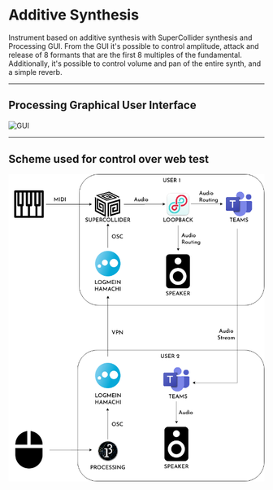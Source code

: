 # Additive Synthesis
Instrument based on additive synthesis with SuperCollider synthesis and Processing GUI.
From the GUI it's possible to control amplitude, attack and release of 8 formants that are the first 8 multiples of the fundamental. Additionally, it's possible to control volume and pan of the entire synth, and a simple reverb.

***

## Processing Graphical User Interface

<img align="center" src="imgs/GUI.gif" alt="GUI">

***

## Scheme used for control over web test

![Scheme](imgs/OnlineScheme.png)

